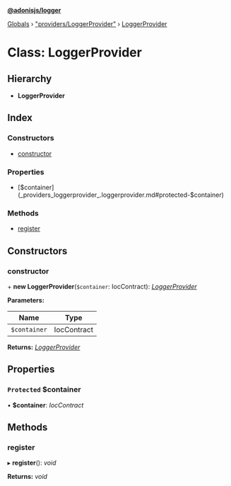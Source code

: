 **[@adonisjs/logger](../README.md)**

[Globals](../README.md) › ["providers/LoggerProvider"](../modules/_providers_loggerprovider_.md) › [LoggerProvider](_providers_loggerprovider_.loggerprovider.md)

# Class: LoggerProvider

## Hierarchy

* **LoggerProvider**

## Index

### Constructors

* [constructor](_providers_loggerprovider_.loggerprovider.md#constructor)

### Properties

* [$container](_providers_loggerprovider_.loggerprovider.md#protected-$container)

### Methods

* [register](_providers_loggerprovider_.loggerprovider.md#register)

## Constructors

###  constructor

\+ **new LoggerProvider**(`$container`: IocContract): *[LoggerProvider](_providers_loggerprovider_.loggerprovider.md)*

**Parameters:**

Name | Type |
------ | ------ |
`$container` | IocContract |

**Returns:** *[LoggerProvider](_providers_loggerprovider_.loggerprovider.md)*

## Properties

### `Protected` $container

• **$container**: *IocContract*

## Methods

###  register

▸ **register**(): *void*

**Returns:** *void*